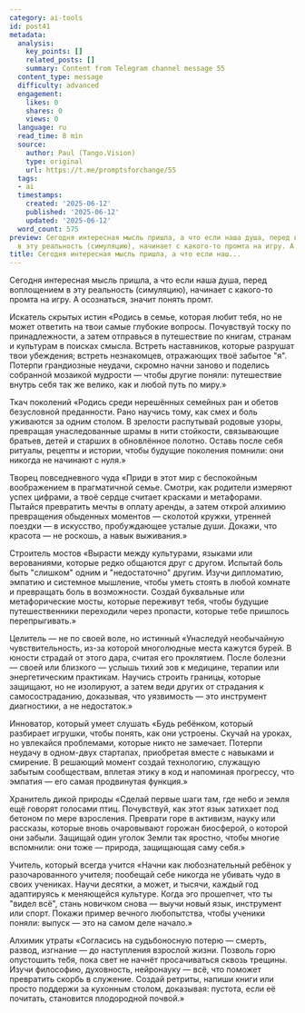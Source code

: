 ```yaml
---
category: ai-tools
id: post41
metadata:
  analysis:
    key_points: []
    related_posts: []
    summary: Content from Telegram channel message 55
  content_type: message
  difficulty: advanced
  engagement:
    likes: 0
    shares: 0
    views: 0
  language: ru
  read_time: 8 min
  source:
    author: Paul (Tango.Vision)
    type: original
    url: https://t.me/promptsforchange/55
  tags:
  - ai
  timestamps:
    created: '2025-06-12'
    published: '2025-06-12'
    updated: '2025-06-12'
  word_count: 575
preview: Сегодня интересная мысль пришла, а что если наша душа, перед воплощением
  в эту реальность (симуляцию), начинает с какого-то промта на игру. А осознать...
title: Сегодня интересная мысль пришла, а что если наш...
---
```


Сегодня интересная мысль пришла, а что если наша душа, перед воплощением в эту реальность (симуляцию), начинает с какого-то промта на игру. А осознаться, значит понять промт.

Искатель скрытых истин
«Родись в семье, которая любит тебя, но не может ответить на твои самые глубокие вопросы. Почувствуй тоску по принадлежности, а затем отправься в путешествие по книгам, странам и культурам в поисках смысла. Встреть наставников, которые разрушат твои убеждения; встреть незнакомцев, отражающих твоё забытое "я". Потерпи грандиозные неудачи, скромно начни заново и поделись собранной мозаикой мудрости — чтобы другие поняли: путешествие внутрь себя так же велико, как и любой путь по миру.»

Ткач поколений
«Родись среди нерешённых семейных ран и обетов безусловной преданности. Рано научись тому, как смех и боль уживаются за одним столом. В зрелости распутывай родовые узоры, превращая унаследованные шрамы в нити стойкости, связывающие братьев, детей и старших в обновлённое полотно. Оставь после себя ритуалы, рецепты и истории, чтобы будущие поколения помнили: они никогда не начинают с нуля.»

Творец повседневного чуда
«Приди в этот мир с беспокойным воображением в прагматичной семье. Смотри, как родители измеряют успех цифрами, а твоё сердце считает красками и метафорами. Пытайся превратить мечты в оплату аренды, а затем открой алхимию превращения обыденных моментов — сколотой кружки, утренней поездки — в искусство, пробуждающее усталые души. Докажи, что красота — не роскошь, а навык выживания.»

Строитель мостов
«Вырасти между культурами, языками или верованиями, которые редко общаются друг с другом. Испытай боль быть "слишком" одним и "недостаточно" другим. Изучи дипломатию, эмпатию и системное мышление, чтобы уметь стоять в любой комнате и превращать боль в возможности. Создай буквальные или метафорические мосты, которые переживут тебя, чтобы будущие путешественники переходили через пропасти, которые тебе пришлось перепрыгивать.»

Целитель — не по своей воле, но истинный
«Унаследуй необычайную чувствительность, из-за которой многолюдные места кажутся бурей. В юности страдай от этого дара, считая его проклятием. После болезни — своей или близкого — услышь тихий зов к медицине, терапии или энергетическим практикам. Научись строить границы, которые защищают, но не изолируют, а затем веди других от страдания к самосостраданию, доказывая, что уязвимость — это инструмент диагностики, а не недостаток.»

Инноватор, который умеет слушать
«Будь ребёнком, который разбирает игрушки, чтобы понять, как они устроены. Скучай на уроках, но увлекайся проблемами, которые никто не замечает. Потерпи неудачу в одном-двух стартапах, приобретая вместе с навыками и смирение. В решающий момент создай технологию, служащую забытым сообществам, вплетая этику в код и напоминая прогрессу, что эмпатия — его самая продвинутая функция.»

Хранитель дикой природы
«Сделай первые шаги там, где небо и земля ещё говорят голосами птиц. Почувствуй, как этот язык затихает под бетоном по мере взросления. Преврати горе в активизм, науку или рассказы, которые вновь очаровывают горожан биосферой, о которой они забыли. Защищай один уголок Земли так яростно, чтобы многие вспомнили: они тоже — природа, защищающая саму себя.»

Учитель, который всегда учится
«Начни как любознательный ребёнок у разочарованного учителя; пообещай себе никогда не убивать чудо в своих учениках. Научи десятки, а может, и тысячи, каждый год адаптируясь к меняющейся культуре. Когда эго прошепчет, что ты "видел всё", стань новичком снова — выучи новый язык, инструмент или спорт. Покажи пример вечного любопытства, чтобы ученики поняли: выпуск — это на самом деле начало.»

Алхимик утраты
«Согласись на судьбоносную потерю — смерть, развод, изгнание — до наступления взрослой жизни. Позволь горю опустошить тебя, пока свет не начнёт просачиваться сквозь трещины. Изучи философию, духовность, нейронауку — всё, что поможет превратить скорбь в служение. Создай ретриты, напиши книги или просто поддержи за кухонным столом, доказывая: пустота, если её почитать, становится плодородной почвой.»